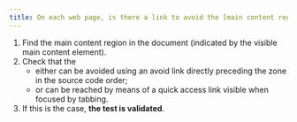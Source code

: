 ```yaml
---
title: On each web page, is there a link to avoid the [main content region](#main-content-region) or to access it (excluding special cases)?
---
```


1. Find the main content region in the document (indicated by the visible main content element).
2. Check that the
   - either can be avoided using an avoid link directly preceding the zone in the source code order;
   - or can be reached by means of a quick access link visible when focused by tabbing.
3. If this is the case, **the test is validated**.
